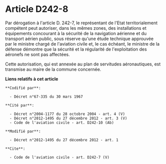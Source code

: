 # Article D242-8

Par dérogation à l'article D. 242-7, le représentant de l'Etat territorialement compétent peut autoriser, dans les mêmes
zones, des installations et équipements concourant à la sécurité de la navigation aérienne et du transport aérien public,
sous réserve qu'une étude technique approuvée par le ministre chargé de l'aviation civile et, le cas échéant, le ministre de
la défense démontre que la sécurité et la régularité de l'exploitation des aéronefs ne sont pas affectées. 

Cette autorisation, qui est annexée au plan de servitudes aéronautiques, est transmise au maire de la commune concernée.

**Liens relatifs à cet article**

	**Codifié par**:

	  - Décret n°67-335 du 30 mars 1967

	**Cité par**:

	  - Décret n°2004-1177 du 28 octobre 2004 - art. 4 (V)
	  - Décret n°2012-1495 du 27 décembre 2012 - art. 3 (V)
	  - Code de l'aviation civile - art. D242-10 (Ab)

	**Modifié par**:

	  - Décret n°2012-1495 du 27 décembre 2012 - art. 1

	**Cite**:

	  - Code de l'aviation civile - art. D242-7 (V)
